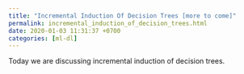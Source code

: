 ```yaml
---
title: "Incremental Induction Of Decision Trees [more to come]"
permalink: incremental_induction_of_decision_trees.html
date: 2020-01-03 11:31:37 +0700
categories: [ml-dl]
---
```


Today we are discussing incremental induction of decision trees.
